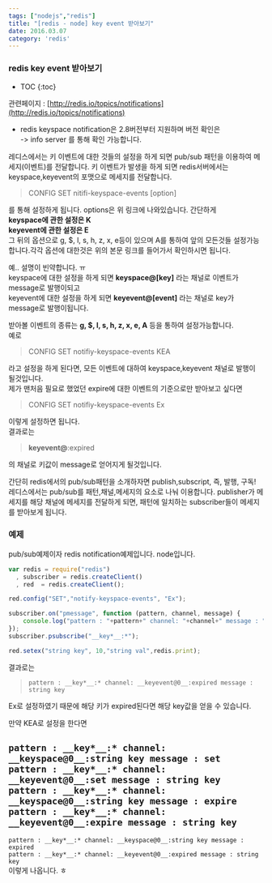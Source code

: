 ```yaml
---
tags: ["nodejs","redis"]
title: "[redis - node] key event 받아보기"
date: 2016.03.07
category: 'redis'
---
```



### redis key event 받아보기

* TOC
{:toc}

관련페이지 : [http://redis.io/topics/notifications](http://redis.io/topics/notifications)

* redis keyspace notification은 2.8버전부터 지원하며 버전 확인은  
-> info server  를 통해 확인 가능합니다.  

레디스에서는 키 이벤트에 대한 것들의 설정을 하게 되면 pub/sub 패턴을 이용하여 메세지(이벤트)를 전달합니다. 키 이벤트가 발생을 하게 되면 redis서버에서는 keyspace,keyevent의 포맷으로 메세지를 전달합니다.

>
> CONFIG SET nitifi-keyspace-events [option]
>

를 통해 설정하게 됩니다. options은 위 링크에 나와있습니다. 간단하게  
**keyspace에 관한 설정은 K**  
**keyevent에 관한 설정은 E**  
그 뒤의 옵션으로 g, $, l, s, h, z, x, e등이 있으며 A를 통하여 앞의 모든것들 설정가능합니다.각각 옵션에 대한것은 위의 본문 링크를 들어가서 확인하시면 됩니다.  

예.. 설명이 빈약합니다. ㅠ  
keyspace에 대한 설정을 하게 되면 **__keyspace@<db>__[key]** 라는 채널로 이벤트가 message로 발행이되고  
keyevent에 대한 설정을 하게 되면 **__keyevent@<db>__[event]** 라는 채널로 key가 message로 발행이됩니다.  

받아볼 이벤트의 종류는 **g, $, l, s, h, z, x, e, A** 등을 통하여 설정가능합니다.  
예로  
>
> CONFIG SET notifiy-keyspace-events KEA
>

라고 설정을 하게 된다면, 모든 이벤트에 대하여 keyspace,keyevent 채널로 발행이 될것입니다.  
제가 맨처음 필요로 했었던 expire에 대한 이벤트의 기준으로만 받아보고 싶다면  

> CONFIG SET notifiy-keyspace-events Ex  

이렇게 설정하면 됩니다.  
결과로는  

> __keyevent@<db>__:expired  

의 채널로 키값이 message로 얻어지게 될것입니다.  


간단히 redis에서의 pub/sub패턴을 소개하자면 publish,subscript, 즉, 발행, 구독!
레디스에서는 pub/sub를 패턴,채널,메세지의 요소로 나눠 이용합니다.
publisher가 메세지를 해당 채널에 메세지를 전달하게 되면,  패턴에 일치하는 subscriber들이 메세지를 받아보게 됩니다.

### 예제

pub/sub예제이자 redis notification예제입니다. node입니다.

```javascript
var redis = require("redis")
  , subscriber = redis.createClient()
  , red  = redis.createClient();

red.config("SET","notify-keyspace-events", "Ex");

subscriber.on("pmessage", function (pattern, channel, message) {
    console.log("pattern : "+pattern+" channel: "+channel+" message : "+message);
});
subscriber.psubscribe("__key*__:*");

red.setex("string key", 10,"string val",redis.print);
```

결과로는
> ``pattern : __key*__:* channel: __keyevent@0__:expired message : string key``

Ex로 설정하였기 때문에 해당 키가 expired된다면 해당 key값을 얻을 수 있습니다.

만약 KEA로 설정을 한다면

``pattern : __key*__:* channel: __keyspace@0__:string key message : set``  
``pattern : __key*__:* channel: __keyevent@0__:set message : string key``  
``pattern : __key*__:* channel: __keyspace@0__:string key message : expire``  
``pattern : __key*__:* channel: __keyevent@0__:expire message : string key``  
---------------------------------------  
``pattern : __key*__:* channel: __keyspace@0__:string key message : expired``  
``pattern : __key*__:* channel: __keyevent@0__:expired message : string key``  
이렇게 나옵니다. ㅎ

